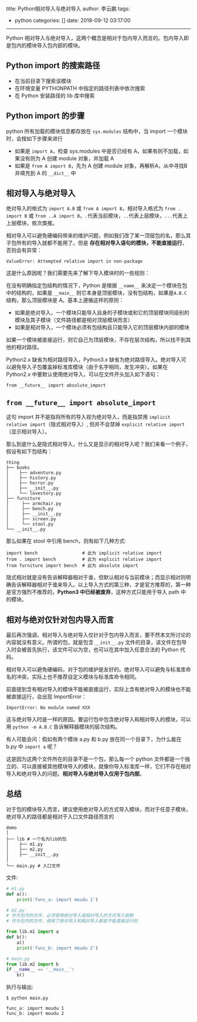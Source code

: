 title: Python相对导入与绝对导入
author: 李云鹏
tags:
  - python
categories: []
date: 2018-09-12 03:17:00
---
Python 相对导入与绝对导入，这两个概念是相对于包内导入而言的。包内导入即是包内的模块导入包内部的模块。
<!--more-->

## Python import 的搜索路径

* 在当前目录下搜索该模块
* 在环境变量 PYTHONPATH 中指定的路径列表中依次搜索
* 在 Python 安装路径的 lib 库中搜索

## Python import 的步骤

python 所有加载的模块信息都存放在 `sys.modules` 结构中，当 import 一个模块时，会按如下步骤来进行

* 如果是 `import A`，检查 sys.modules 中是否已经有 A，如果有则不加载，如果没有则为 A 创建 module 对象，并加载 A
* 如果是 `from A import B`，先为 A 创建 module 对象，再解析A，从中寻找B并填充到 A 的 `__dict__` 中

## 相对导入与绝对导入

绝对导入的格式为 `import A.B` 或 `from A import B`，相对导入格式为 `from . import B` 或 `from ..A import B`，`.`代表当前模块，`..`代表上层模块，`...`代表上上层模块，依次类推。

相对导入可以避免硬编码带来的维护问题，例如我们改了某一顶层包的名，那么其子包所有的导入就都不能用了。但是 **存在相对导入语句的模块，不能直接运行**，否则会有异常：

```
ValueError: Attempted relative import in non-package

```

这是什么原因呢？我们需要先来了解下导入模块时的一些规则：

在没有明确指定包结构的情况下，Python 是根据 `__name__` 来决定一个模块在包中的结构的，如果是 `__main__` 则它本身是顶层模块，没有包结构，如果是`A.B.C` 结构，那么顶层模块是 A。基本上遵循这样的原则：

* 如果是绝对导入，一个模块只能导入自身的子模块或和它的顶层模块同级别的模块及其子模块（文件路径都是相对顶层模块而言）
* 如果是相对导入，一个模块必须有包结构且只能导入它的顶层模块内部的模块

如果一个模块被直接运行，则它自己为顶层模块，不存在层次结构，所以找不到其他的相对路径。

Python2.x 缺省为相对路径导入，Python3.x 缺省为绝对路径导入。绝对导入可以避免导入子包覆盖掉标准库模块（由于名字相同，发生冲突）。如果在 Python2.x 中要默认使用绝对导入，可以在文件开头加入如下语句：

```
from __future__ import absolute_import

```

## `from __future__ import absolute_import`

这句 import 并不是指将所有的导入视为绝对导入，而是指禁用 `implicit relative import`（隐式相对导入）, 但并不会禁掉 `explicit relative import`（显示相对导入）。

那么到底什么是隐式相对导入，什么又是显示的相对导入呢？我们来看一个例子，假设有如下包结构：

```
thing
├── books
│    ├── adventure.py
│    ├── history.py
│    ├── horror.py
│    ├── __init__.py
│    └── lovestory.py
├── furniture
│     ├── armchair.py
│     ├── bench.py
│     ├── __init__.py
│     ├── screen.py
│     └── stool.py
└── __init__.py

```

那么如果在 stool 中引用 bench，则有如下几种方式:

```
import bench                 # 此为 implicit relative import
from . import bench          # 此为 explicit relative import
from furniture import bench  # 此为 absolute import

```

隐式相对就是没有告诉解释器相对于谁，但默认相对与当前模块；而显示相对则明确告诉解释器相对于谁来导入。以上导入方式的第三种，才是官方推荐的，第一种是官方强烈不推荐的，**Python3 中已经被废弃**，这种方式只能用于导入 path 中的模块。

## 相对与绝对仅针对包内导入而言

最后再次强调，相对导入与绝对导入仅针对于包内导入而言，要不然本文所讨论的内容就没有意义。所谓的包，就是包含 `__init__.py` 文件的目录，该文件在包导入时会被首先执行，该文件可以为空，也可以在其中加入任意合法的 Python 代码。

相对导入可以避免硬编码，对于包的维护是友好的。绝对导入可以避免与标准库命名的冲突，实际上也不推荐自定义模块与标准库命令相同。

前面提到含有相对导入的模块不能被直接运行，实际上含有绝对导入的模块也不能被直接运行，会出现 ImportError：

```
ImportError: No module named XXX

```

这与绝对导入时是一样的原因。要运行包中包含绝对导入和相对导入的模块，可以用 `python -m A.B.C` 告诉解释器模块的层次结构。

有人可能会问：假如有两个模块 a.py 和 b.py 放在同一个目录下，为什么能在 b.py 中 `import a` 呢？

这是因为这两个文件所在的目录不是一个包，那么每一个 python 文件都是一个独立的、可以直接被其他模块导入的模块，就像你导入标准库一样，它们不存在相对导入和绝对导入的问题。**相对导入与绝对导入仅用于包内部**。

## 总结

对于包的模块导入而言，建议使用绝对导入的方式导入模块，而对于任意子模块，绝对导入的路径都是相对于入口文件路径而言的

```
demo
│
├── lib # 一个名为lib的包
│    ├── m1.py
│    ├── m2.py
│    ├── __init__.py
│
└── main.py # 入口文件
```
文件:

```python
# m1.py
def a():
    print('func_a: import moudu 1')
```

```python
# m2.py  
# 作为包内的文件，必须使用绝对导入或相对导入的方式导入依赖
# 作为包内的文件，使用了绝对导入和相对导入都是不能直接运行的

from lib.m1 import a
def b():
    a()
    print('func_b: import moudu 2')
```

```python
# main.py
from lib.m2 import b
if __name__ == '__main__':
    b()
```
执行与输出:
```
$ python main.py

func_a: import moudu 1
func_b: import moudu 2
```